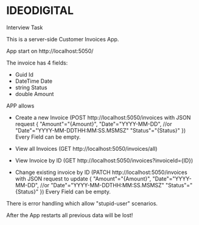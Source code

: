 # IDEODIGITAL
 Interview Task

 This is a server-side Customer Invoices App.

 App start on http://localhost:5050/

 The invoice has 4 fields:
 - Guid Id
 - DateTime Date
 - string Status
 - double Amount

 APP allows
 - Create a new Invoice (POST http://localhost:5050/invoices with JSON request 
 {
    "Amount"="{Amount}",
    "Date"="YYYY-MM-DD", //or "Date"="YYYY-MM-DDTHH:MM:SS.MSMSZ"
    "Status"="{Status}"
 }) Every Field can be empty.

 - View all Invoices (GET http://localhost:5050/invoices/all)

 - View Invoice by ID (GET http://localhost:5050/invoices?invoiceId={ID})

 - Change existing invoice by ID (PATCH http://localhost:5050/invoices with JSON request to update
 {
    "Amount"="{Amount}",
    "Date"="YYYY-MM-DD", //or "Date"="YYYY-MM-DDTHH:MM:SS.MSMSZ"
    "Status"="{Status}"
 }) Every Field can be empty.


There is error handling which allow "stupid-user" scenarios.

After the App restarts all previous data will be lost!
